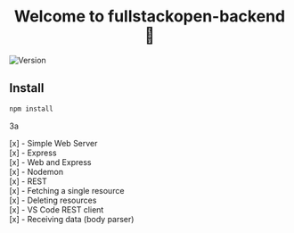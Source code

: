 <h1 align="center">Welcome to fullstackopen-backend 👋</h1>
<p>
  <img alt="Version" src="https://img.shields.io/badge/version-1.0.0-blue.svg?cacheSeconds=2592000" />
</p>

## Install

```sh
npm install
```

3a

[x] - Simple Web Server  
[x] - Express  
[x] - Web and Express  
[x] - Nodemon  
[x] - REST  
[x] - Fetching a single resource  
[x] - Deleting resources  
[x] - VS Code REST client  
[x] - Receiving data (body parser)
